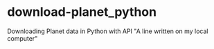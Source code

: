 # download-planet_python
Downloading Planet data in Python with API
"A line written on my local computer" 
